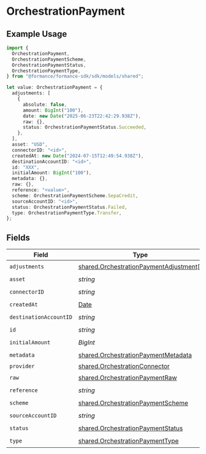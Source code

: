 # OrchestrationPayment

## Example Usage

```typescript
import {
  OrchestrationPayment,
  OrchestrationPaymentScheme,
  OrchestrationPaymentStatus,
  OrchestrationPaymentType,
} from "@formance/formance-sdk/sdk/models/shared";

let value: OrchestrationPayment = {
  adjustments: [
    {
      absolute: false,
      amount: BigInt("100"),
      date: new Date("2025-06-23T22:42:29.938Z"),
      raw: {},
      status: OrchestrationPaymentStatus.Succeeded,
    },
  ],
  asset: "USD",
  connectorID: "<id>",
  createdAt: new Date("2024-07-15T12:49:54.938Z"),
  destinationAccountID: "<id>",
  id: "XXX",
  initialAmount: BigInt("100"),
  metadata: {},
  raw: {},
  reference: "<value>",
  scheme: OrchestrationPaymentScheme.SepaCredit,
  sourceAccountID: "<id>",
  status: OrchestrationPaymentStatus.Failed,
  type: OrchestrationPaymentType.Transfer,
};
```

## Fields

| Field                                                                                                   | Type                                                                                                    | Required                                                                                                | Description                                                                                             | Example                                                                                                 |
| ------------------------------------------------------------------------------------------------------- | ------------------------------------------------------------------------------------------------------- | ------------------------------------------------------------------------------------------------------- | ------------------------------------------------------------------------------------------------------- | ------------------------------------------------------------------------------------------------------- |
| `adjustments`                                                                                           | [shared.OrchestrationPaymentAdjustment](../../../sdk/models/shared/orchestrationpaymentadjustment.md)[] | :heavy_check_mark:                                                                                      | N/A                                                                                                     |                                                                                                         |
| `asset`                                                                                                 | *string*                                                                                                | :heavy_check_mark:                                                                                      | N/A                                                                                                     | USD                                                                                                     |
| `connectorID`                                                                                           | *string*                                                                                                | :heavy_check_mark:                                                                                      | N/A                                                                                                     |                                                                                                         |
| `createdAt`                                                                                             | [Date](https://developer.mozilla.org/en-US/docs/Web/JavaScript/Reference/Global_Objects/Date)           | :heavy_check_mark:                                                                                      | N/A                                                                                                     |                                                                                                         |
| `destinationAccountID`                                                                                  | *string*                                                                                                | :heavy_check_mark:                                                                                      | N/A                                                                                                     |                                                                                                         |
| `id`                                                                                                    | *string*                                                                                                | :heavy_check_mark:                                                                                      | N/A                                                                                                     | XXX                                                                                                     |
| `initialAmount`                                                                                         | *BigInt*                                                                                                | :heavy_check_mark:                                                                                      | N/A                                                                                                     | 100                                                                                                     |
| `metadata`                                                                                              | [shared.OrchestrationPaymentMetadata](../../../sdk/models/shared/orchestrationpaymentmetadata.md)       | :heavy_check_mark:                                                                                      | N/A                                                                                                     |                                                                                                         |
| `provider`                                                                                              | [shared.OrchestrationConnector](../../../sdk/models/shared/orchestrationconnector.md)                   | :heavy_minus_sign:                                                                                      | N/A                                                                                                     |                                                                                                         |
| `raw`                                                                                                   | [shared.OrchestrationPaymentRaw](../../../sdk/models/shared/orchestrationpaymentraw.md)                 | :heavy_check_mark:                                                                                      | N/A                                                                                                     |                                                                                                         |
| `reference`                                                                                             | *string*                                                                                                | :heavy_check_mark:                                                                                      | N/A                                                                                                     |                                                                                                         |
| `scheme`                                                                                                | [shared.OrchestrationPaymentScheme](../../../sdk/models/shared/orchestrationpaymentscheme.md)           | :heavy_check_mark:                                                                                      | N/A                                                                                                     |                                                                                                         |
| `sourceAccountID`                                                                                       | *string*                                                                                                | :heavy_check_mark:                                                                                      | N/A                                                                                                     |                                                                                                         |
| `status`                                                                                                | [shared.OrchestrationPaymentStatus](../../../sdk/models/shared/orchestrationpaymentstatus.md)           | :heavy_check_mark:                                                                                      | N/A                                                                                                     |                                                                                                         |
| `type`                                                                                                  | [shared.OrchestrationPaymentType](../../../sdk/models/shared/orchestrationpaymenttype.md)               | :heavy_check_mark:                                                                                      | N/A                                                                                                     |                                                                                                         |